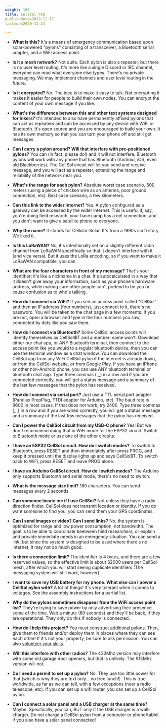 ```yaml
---
weight: 100
title: Cellsol FAQ
publishdate=2019-11-17
lastmod=2020-11-24

---
```


* **What is this?**
It's a means of emergency communication based upon solar-powered "pylons" consisting of a transceiver, a Bluetooth serial adapter, and a WiFi access point.

* **Is it a mesh network?**
Not quite. Each pylon is also a repeater, but there is no user level routing. It's more like a single Discord or IRC channel, everyone can read what everyone else types. There's no private messaging. We may implement channels and user level routing in the future.

* **Is it encrypted?**
No. The idea is to make it easy to talk. Not encrypting it makes it easier for people to build their own nodes. You can encrypt the content of your own message if you like.

* **What's the difference between this and other text systems designed for hikers?**
It's intended to also have permanently affixed pylons that can act as repeaters and can be accessed by any device with WiFi or Bluetooth. It's open source and you are encouraged to build your own. It has its own memory so that you can turn your phone off and still get messages.

* **Can I carry a pylon around? Will that interfere with pre-positioned pylons?**
You can (in fact, please do!) and it will not interfere. Bluetooth pylons will work with any phone that has Bluetooth (Android, iOS, even old Blackberries). The CellSol circuit will let you send and receive message, and you will act as a repeater, extending the range and reliability of the network near you.

* **What's the range for each pylon?**
Absolute worst case scenario, 500 meters (using a piece of chicken wire as an antenna, poor ground connection, etc). Best case scenario, a few kilometers.

* **Can this link to the wider internet?**
Yes. A pylon configured as a gateway can be accessed by the wider internet. This is useful if, say, you're doing field research, your base camp has a net connection, and you don't want to give a satellite phone to everyone.

* **Why the name?**
It stands for Cellular-Solar. It's from a 1990s sci fi story. We liked it.

* **Is this LoRaWAN?**
No, it's intentionally set on a slightly different radio channel from LoRaWAN specifically so that it doesn't interfere with it (and vice versa). But it uses the LoRa encoding, so if you want to make it LoRaWAN compatible, you can.

* **What are the four characters in front of my message?**
That's your identifier; it's like a nickname in a chat. It's autocalculated in a way that it doesn't give away your information, such as your phone's hardware address, while making sure other people can't pretend to be you or cause confusion as to who's talking.

* **How do I connect via WiFi?**
If you see an access point called "CellSol" and then an IP address (four numbers), just connect to it, there's no password. You will be taken to the chat page in a few moments. If you are not, open a browser and type in the four numbers you saw, connected by dots like you saw them.

* **How do I connect via Bluetooth?**
Some CellSol access points will identify themselves as CellSollBT and a number; some won't. Download either our chat app, or ANY Bluetooth terminal, then connect to the access point like you would to a regular bluetooth device, then you can use the terminal window as a chat window. You can download the CellSol app from any WiFi CellSol pylon if the internet is already down, or from the CellSol website, or from Google Play. If you have an iPhone or other non-Android phone, you can use ANY bluetooth terminal or bluetooth chat app. Type three commas (,,,) in a row and if you are connected correctly, you will get a status message and a summary of the last few messages that the pylon has received.

* **How do I connect via serial port?**
Just use a TTL serial port adapter (Parallax PropPlug, FTDI adapter for Arduino, etc). The baud rate is 9600 in most cases. If that does not work, try 2400. Type three commas (,,,) in a row and if you are wired correctly, you will get a status message and a summary of the last few messages that the pylon has received.

* **Can I power the CellSol circuit from my USB-C phone?**
Yes! But we don't recommend doing that in WiFi mode for the ESP32 circuit. Switch to Bluetooth mode or use one of the other circuits.

* **I have an ESP32 CellSol circuit. How do I switch modes?**
To switch to Bluetooth, press RESET and then immediately after press PROG, and keep it pressed until the display lights up and says CellSolBT. To switch back to WiFi, press RESET and leave PROG alone.

* **I have an Arduino CellSol circuit. How do I switch modes?**
The Arduino only supports Bluetooth and serial mode, there's no need to switch.

* **What is the message size limit?**
180 characters. You can send messages every 2 seconds.

* **Can someone locate me if I use CellSol?**
Not unless they have a radio direction finder. CellSol does not transmit location or identity. If you do want someone to find you, you can send them your GPS coordinates.

* **Can I send images or video? Can I send links?**
No, the system is optimized for range and low power consumption, not bandwidth. The goal is to be able to coordinate beetween field researchers, or explain and provide immediate needs in an emergency situation. You can send a link, but since the system is designed to be used where there's no internet, it may not do much good.

* **Is there a connection limit?**
The identifier is 4 bytes, and there are a few reserved values, so the effective limit is about 32000 users per CellSol mesh, after which you will start seeing duplicate identifiers (The messaging system will still work, however).

* **I want to save my USB battery for my phone. What else can I power a CellSol pylon with?**
A lot of things! It's very tolerant when it comes to voltages. See the assembly instructions for a partial list.

* **Why do the pylons sometimes disappear from the WiFi access point list?**
They're trying to save power by only advertising their presence some of the time. Wait a minute (60 seconds) and they'll be back, if they are operational. They only do this if nobody is connected.

* **How do I help this project?**
You must construct additional pylons. Then, give them to friends and/or deploy them in places where they can see each other! If it's not your property, be sure to ask permission. You can also [volunteer your skills](../../support-cellsol/volunteer/).

* **Will this interfere with other radios?**
The 433Mhz version may interfere with some old garage door openers, but that is unlikely. The 915Mhz version will not.

* **Do I need a permit to set up a pylon?**
No. They use too little power for that (which is why they are text only... no free lunch!). This is true worldwide, as far as we can tell, with a few exceptions (near a radio telescope, etc). If you can set up a wifi router, you can set up a CellSol pylon.

* **Can I connect a solar panel and a USB charger at the same time?**
Maybe. Specifically, you can, BUT only if the USB charger is a wall-charger. Do not charge a CellSol pylon from a computer or phone/tablet if you also have a solar panel connected!

